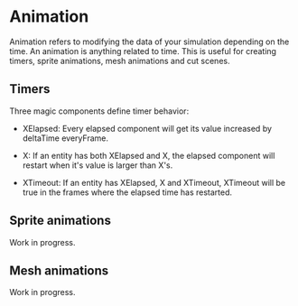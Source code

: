 # Animation

Animation refers to modifying the data of your simulation depending on the time.
An animation is anything related to time. This is useful for creating timers,
sprite animations, mesh animations and cut scenes.

## Timers

Three magic components define timer behavior:

- XElapsed: Every elapsed component will get its value increased by deltaTime
  everyFrame.

- X: If an entity has both XElapsed and X, the elapsed component will restart
  when it's value is larger than X's.

- XTimeout: If an entity has XElapsed, X and XTimeout, XTimeout will be true in
  the frames where the elapsed time has restarted.

## Sprite animations

Work in progress.

## Mesh animations

Work in progress.
